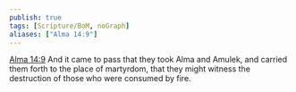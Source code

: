 ```yaml
---
publish: true
tags: [Scripture/BoM, noGraph]
aliases: ["Alma 14:9"]
---
```

[Alma 14:9](https://churchofjesuschrist.org/study/scriptures/bofm/alma/14?lang=eng&id=p9#p9) And it came to pass that they took Alma and Amulek, and carried them forth to the place of martyrdom, that they might witness the destruction of those who were consumed by fire.
